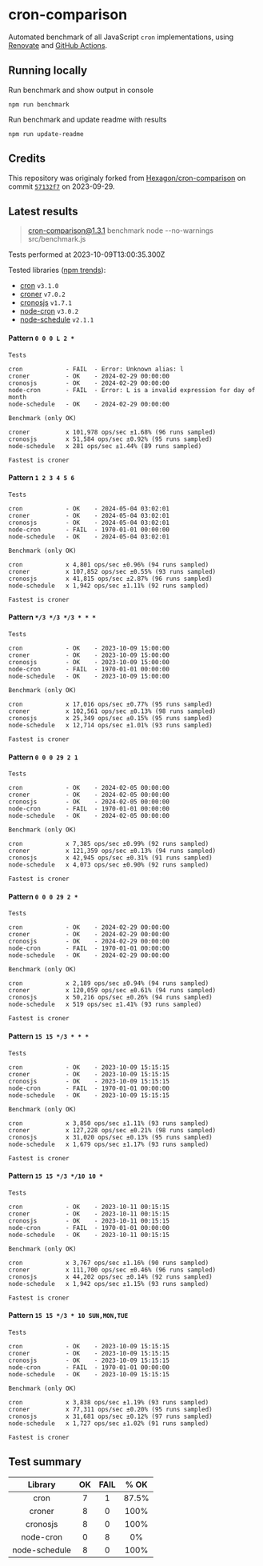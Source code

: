 # cron-comparison

Automated benchmark of all JavaScript `cron` implementations, using [Renovate](https://github.com/renovatebot/renovate) and [GitHub Actions](https://docs.github.com/en/actions).

## Running locally

Run benchmark and show output in console

`npm run benchmark`

Run benchmark and update readme with results

`npm run update-readme`

## Credits

This repository was originaly forked from [Hexagon/cron-comparison](https://github.com/Hexagon/cron-comparison) on commit [`57132f7`](https://github.com/Hexagon/cron-comparison/tree/57132f73323630ac2bc5d1022189b07be08ac773) on 2023-09-29.

## Latest results

> cron-comparison@1.3.1 benchmark
> node --no-warnings src/benchmark.js

Tests performed at 2023-10-09T13:00:35.300Z

Tested libraries ([npm trends](https://npmtrends.com/cron-vs-croner-vs-cronosjs-vs-node-cron-vs-node-schedule)):

- [cron](https://github.com/kelektiv/node-cron) `v3.1.0`
- [croner](https://github.com/hexagon/croner) `v7.0.2`
- [cronosjs](https://github.com/jaclarke/cronosjs) `v1.7.1`
- [node-cron](https://github.com/node-cron/node-cron) `v3.0.2`
- [node-schedule](https://github.com/node-schedule/node-schedule) `v2.1.1`

#### Pattern `0 0 0 L 2 *`

```
Tests

cron            - FAIL  - Error: Unknown alias: l
croner          - OK    - 2024-02-29 00:00:00
cronosjs        - OK    - 2024-02-29 00:00:00
node-cron       - FAIL  - Error: L is a invalid expression for day of month
node-schedule   - OK    - 2024-02-29 00:00:00

Benchmark (only OK)

croner          x 101,978 ops/sec ±1.68% (96 runs sampled)
cronosjs        x 51,584 ops/sec ±0.92% (95 runs sampled)
node-schedule   x 281 ops/sec ±1.44% (89 runs sampled)

Fastest is croner
```

#### Pattern `1 2 3 4 5 6`

```
Tests

cron            - OK    - 2024-05-04 03:02:01
croner          - OK    - 2024-05-04 03:02:01
cronosjs        - OK    - 2024-05-04 03:02:01
node-cron       - FAIL  - 1970-01-01 00:00:00
node-schedule   - OK    - 2024-05-04 03:02:01

Benchmark (only OK)

cron            x 4,801 ops/sec ±0.96% (94 runs sampled)
croner          x 107,852 ops/sec ±0.55% (93 runs sampled)
cronosjs        x 41,815 ops/sec ±2.87% (96 runs sampled)
node-schedule   x 1,942 ops/sec ±1.11% (92 runs sampled)

Fastest is croner
```

#### Pattern `*/3 */3 */3 * * *`

```
Tests

cron            - OK    - 2023-10-09 15:00:00
croner          - OK    - 2023-10-09 15:00:00
cronosjs        - OK    - 2023-10-09 15:00:00
node-cron       - FAIL  - 1970-01-01 00:00:00
node-schedule   - OK    - 2023-10-09 15:00:00

Benchmark (only OK)

cron            x 17,016 ops/sec ±0.77% (95 runs sampled)
croner          x 102,561 ops/sec ±0.13% (98 runs sampled)
cronosjs        x 25,349 ops/sec ±0.15% (95 runs sampled)
node-schedule   x 12,714 ops/sec ±1.01% (93 runs sampled)

Fastest is croner
```

#### Pattern `0 0 0 29 2 1`

```
Tests

cron            - OK    - 2024-02-05 00:00:00
croner          - OK    - 2024-02-05 00:00:00
cronosjs        - OK    - 2024-02-05 00:00:00
node-cron       - FAIL  - 1970-01-01 00:00:00
node-schedule   - OK    - 2024-02-05 00:00:00

Benchmark (only OK)

cron            x 7,385 ops/sec ±0.99% (92 runs sampled)
croner          x 121,359 ops/sec ±0.13% (94 runs sampled)
cronosjs        x 42,945 ops/sec ±0.31% (91 runs sampled)
node-schedule   x 4,073 ops/sec ±0.90% (92 runs sampled)

Fastest is croner
```

#### Pattern `0 0 0 29 2 *`

```
Tests

cron            - OK    - 2024-02-29 00:00:00
croner          - OK    - 2024-02-29 00:00:00
cronosjs        - OK    - 2024-02-29 00:00:00
node-cron       - FAIL  - 1970-01-01 00:00:00
node-schedule   - OK    - 2024-02-29 00:00:00

Benchmark (only OK)

cron            x 2,189 ops/sec ±0.94% (94 runs sampled)
croner          x 120,059 ops/sec ±0.61% (94 runs sampled)
cronosjs        x 50,216 ops/sec ±0.26% (94 runs sampled)
node-schedule   x 519 ops/sec ±1.41% (93 runs sampled)

Fastest is croner
```

#### Pattern `15 15 */3 * * *`

```
Tests

cron            - OK    - 2023-10-09 15:15:15
croner          - OK    - 2023-10-09 15:15:15
cronosjs        - OK    - 2023-10-09 15:15:15
node-cron       - FAIL  - 1970-01-01 00:00:00
node-schedule   - OK    - 2023-10-09 15:15:15

Benchmark (only OK)

cron            x 3,850 ops/sec ±1.11% (93 runs sampled)
croner          x 127,228 ops/sec ±0.21% (98 runs sampled)
cronosjs        x 31,020 ops/sec ±0.13% (95 runs sampled)
node-schedule   x 1,679 ops/sec ±1.17% (93 runs sampled)

Fastest is croner
```

#### Pattern `15 15 */3 */10 10 *`

```
Tests

cron            - OK    - 2023-10-11 00:15:15
croner          - OK    - 2023-10-11 00:15:15
cronosjs        - OK    - 2023-10-11 00:15:15
node-cron       - FAIL  - 1970-01-01 00:00:00
node-schedule   - OK    - 2023-10-11 00:15:15

Benchmark (only OK)

cron            x 3,767 ops/sec ±1.16% (90 runs sampled)
croner          x 111,700 ops/sec ±0.46% (96 runs sampled)
cronosjs        x 44,202 ops/sec ±0.14% (92 runs sampled)
node-schedule   x 1,942 ops/sec ±1.15% (93 runs sampled)

Fastest is croner
```

#### Pattern `15 15 */3 * 10 SUN,MON,TUE`

```
Tests

cron            - OK    - 2023-10-09 15:15:15
croner          - OK    - 2023-10-09 15:15:15
cronosjs        - OK    - 2023-10-09 15:15:15
node-cron       - FAIL  - 1970-01-01 00:00:00
node-schedule   - OK    - 2023-10-09 15:15:15

Benchmark (only OK)

cron            x 3,838 ops/sec ±1.19% (93 runs sampled)
croner          x 77,311 ops/sec ±0.20% (95 runs sampled)
cronosjs        x 31,681 ops/sec ±0.12% (97 runs sampled)
node-schedule   x 1,727 ops/sec ±1.02% (91 runs sampled)

Fastest is croner
```

## Test summary

|    Library    | OK  | FAIL | % OK  |
| :-----------: | :-: | :--: | :---: |
|     cron      |  7  |  1   | 87.5% |
|    croner     |  8  |  0   | 100%  |
|   cronosjs    |  8  |  0   | 100%  |
|   node-cron   |  0  |  8   |  0%   |
| node-schedule |  8  |  0   | 100%  |
